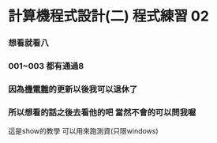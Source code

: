 # 計算機程式設計(二) 程式練習 02
### 想看就看八
### 001~003 都有通過8 
### 因為[機電難](https://github.com/WalkingMen666/NTUT-ComputerProgramming-II "游標顯示")的更新以後我可以退休了
### 所以想看的話之後去看他的吧 當然不會的可以問我喔

這是show的教學 可以用來跑測資(只限windows)